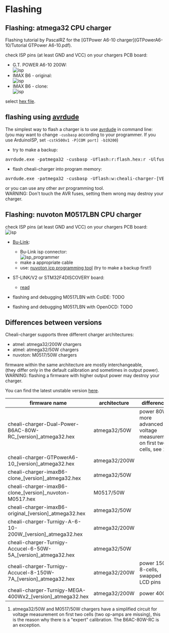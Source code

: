 
Flashing
========

Flashing: atmega32 CPU charger
-------------------------------

Flashing tutorial by PascalRZ for the [GTPower A6-10 charger](GTPowerA6-10/Tutorial GTPower A6-10.pdf).


check ISP pins (at least GND and VCC) on your chargers PCB board:
- G.T. POWER A6-10 200W:  
  ![isp](connectors/isp_GTPowerA6-10.jpeg)
- IMAX B6 - original:  
  ![isp](connectors/isp_imaxB6.jpeg)
- IMAX B6 - clone:  
  ![isp](connectors/isp_imaxB6_clone.jpeg)

select [hex file](flashing.md#differences-between-versions).

flashing using [avrdude](http://www.nongnu.org/avrdude/)
--------------------------------------------------------

The simplest way to flash a charger is to use [avrdude](http://www.nongnu.org/avrdude/) in command line:  
(you may want to change `-cusbasp` according to your programmer. If you use ArduinoISP, set `-cstk500v1 -P[COM port] -b19200`)

- try to make a backup:
<pre>
avrdude.exe -patmega32 -cusbasp -Uflash:r:flash.hex:r -Ulfuse:r:lfuse.hex:r -Uhfuse:r:hfuse.hex:r -Ueeprom:r:eeprom.hex:r
</pre>

- flash cheali-charger into program memory:
<pre>
avrdude.exe -patmega32 -cusbasp -Uflash:w:cheali-charger-[VERSION].hex:a
</pre>

or you can use any other avr programming tool.  
WARNING: Don't touch the AVR fuses, setting them wrong may destroy your charger.


Flashing: nuvoton M0517LBN CPU charger
--------------------------------------



check ISP pins (at least GND and VCC) on your chargers PCB board:  
![isp](connectors/isp_imaxB6_M0517.jpeg)

- [Bu-Link](http://www.aliexpress.com/item/Free-Shipping-1SET-Bu-Link-Compatible-Nuvoton-Nu-Link-for-all-Cortex-M0-MINI51-M052-NUC120/1570055317.html):
  - Bu-Link isp connector:  
  ![isp_programmer](connectors/isp_bu-link.jpg)
  - make a appropriate cable
  - use: [nuvoton icp programming tool](http://download.nuvoton.com/NuvotonMOSS/DownloadService/Member/DocumentsInfo.aspx?tp_GUID=SW0520101208200310)
   (try to make a backup first!)

- ST-LINK/V2 or STM32F4DISCOVERY board:
  - [read](https://groups.google.com/d/msg/cheali-charger/2Rz-dtwZ5Is/zUGr3PzX9bcJ)

- flashing and debugging M0517LBN with CoIDE: TODO
- flashing and debugging M0517LBN with OpenOCD: TODO


Differences between versions
----------------------------

Cheali-charger supports three different charger architectures:
- atmel: atmega32/200W chargers
- atmel: atmega32/50W chargers
- nuvoton: M0517/50W chargers

firmware within the same architecture are mostly interchangeable,  
(they differ only in the default calibration and sometimes in output power).  
WARNING: flashing a firmware with higher output power may destroy your charger.

You can find the latest unstable version [here](../hex/unstable/).

| firmware name                                                 | architecture  |  differences                          |
|---------------------------------------------------------------|---------------|---------------------------------------|
|cheali-charger-Dual-Power-B6AC-80W-RC_[version]_atmega32.hex   |atmega32/50W   | power 80W, more advanced voltage measurement on first two cells, see 1.|
|cheali-charger-GTPowerA6-10_[version]_atmega32.hex             |atmega32/200W  |                                       |
|cheali-charger-imaxB6-clone_[version]_atmega32.hex             |atmega32/50W   |                                       |
|cheali-charger-imaxB6-clone_[version]_nuvoton-M0517.hex        |M0517/50W      |                                       |
|cheali-charger-imaxB6-original_[version]_atmega32.hex          |atmega32/50W   |                                       |
|cheali-charger-Turnigy-A-6-10-200W_[version]_atmega32.hex      |atmega32/200W  |                                       |
|cheali-charger-Turnigy-Accucel-6-50W-5A_[version]_atmega32.hex |atmega32/50W   |                                       |
|cheali-charger-Turnigy-Accucel-8-150W-7A_[version]_atmega32.hex|atmega32/200W  | power 150W, 8-cells, swapped LCD pins |
|cheali-charger-Turnigy-MEGA-400Wx2_[version]_atmega32.hex      |atmega32/200W  | power 400W                            |

1. atmega32/50W and M0517/50W chargers have a simplified circuit for voltage measurement on first two cells (two op-amps are missing),
   this is the reason why there is a "expert" calibration. The B6AC-80W-RC is an exception.


